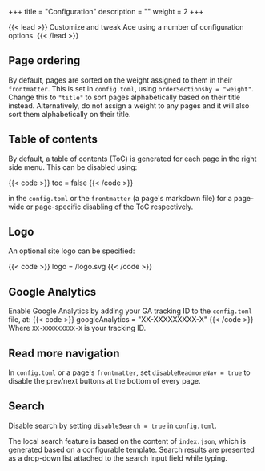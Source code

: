 +++
title = "Configuration"
description = ""
weight = 2
+++

{{< lead >}}
Customize and tweak Ace using a number of configuration options.
{{< /lead >}}


## Page ordering

By default, pages are sorted on the weight assigned to them in their <code>frontmatter</code>. This is set in <code>config.toml</code>, using <code>orderSectionsby = "weight"</code>. Change this to <code>"title"</code> to sort pages alphabetically based on their title instead. Alternatively, do not assign a weight to any pages and it will also sort them alphabetically on their title.


## Table of contents

By default, a table of contents (ToC) is generated for each page in the right side menu. This can be disabled using:

{{< code >}}
toc = false
{{< /code >}}

in the <code>config.toml</code> or the <code>frontmatter</code> (a page's markdown file) for a page-wide or page-specific disabling of the ToC respectively.


## Logo

An optional site logo can be specified:

{{< code >}}
logo = /logo.svg
{{< /code >}}


## Google Analytics

Enable Google Analytics by adding your GA tracking ID to the <code>config.toml</code> file, at:
{{< code >}}
googleAnalytics = "XX-XXXXXXXXX-X"
{{< /code >}}
Where <code>XX-XXXXXXXXX-X</code> is your tracking ID.


## Read more navigation

In <code>config.toml</code> or a page's <code>frontmatter</code>, set <code>disableReadmoreNav = true</code> to disable the prev/next buttons at the bottom of every page.


## Search

Disable search by setting <code>disableSearch = true</code> in <code>config.toml</code>.

The local search feature is based on the content of `index.json`, which is generated based on a configurable template.
Search results are presented as a drop-down list attached to the search input field while typing.
